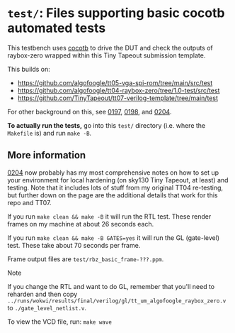 # `test/`: Files supporting basic cocotb automated tests

This testbench uses [cocotb](https://docs.cocotb.org/en/stable/) to drive the DUT and check the outputs of raybox-zero wrapped within this Tiny Tapeout submission template.

This builds on:
* https://github.com/algofoogle/tt05-vga-spi-rom/tree/main/src/test
* https://github.com/algofoogle/tt04-raybox-zero/tree/1.0-test/src/test
* https://github.com/TinyTapeout/tt07-verilog-template/tree/main/test

For other background on this, see [0197], [0198], and [0204].

**To actually run the tests,** go into this `test/` directory (i.e. where the `Makefile` is) and run `make -B`.


## More information

[0204] now probably has my most comprehensive notes on how to set up your environment for local hardening (on sky130 Tiny Tapeout, at least) and testing. Note that it includes lots of stuff from my original TT04 re-testing, but further down on the page are the additional details that work for this repo and TT07.

If you run `make clean && make -B` it will run the RTL test. These render frames on my machine at about 26 seconds each.

If you run `make clean && make -B GATES=yes` it will run the GL (gate-level) test. These take about 70 seconds per frame.

Frame output files are `test/rbz_basic_frame-???.ppm`.

> [!NOTE]
> If you change the RTL and want to do GL, remember that you'll need to reharden and then copy `../runs/wokwi/results/final/verilog/gl/tt_um_algofoogle_raybox_zero.v` to `./gate_level_netlist.v`.

To view the VCD file, run: `make wave`


[0197]: https://github.com/algofoogle/journal/blob/master/0197-2024-04-02.md
[0198]: https://github.com/algofoogle/journal/blob/master/0198-2024-04-03.md
[0204]: https://github.com/algofoogle/journal/blob/master/0204-2024-05-25.md

